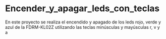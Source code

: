 # Encender_y_apagar_leds_con_teclas
En este proyecto se realiza el encendido y apagado de los leds rojo, verde y azul de la FDRM-KL02Z utilizando las teclas minúsculas y mayúsculas r, v y a
